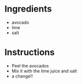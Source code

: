 # Ingredients

- avocado
- lime
- salt

# Instructions

- Peel the avocados
- Mix it with the lime juice and salt
- a change!!
